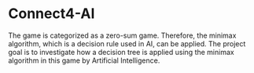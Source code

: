 # Connect4-AI
The game is categorized as a zero-sum game. Therefore, the minimax algorithm, which is a decision rule used in AI, can be applied. 
The project goal is to investigate how a decision tree is applied using the minimax algorithm in this game by Artificial Intelligence.
